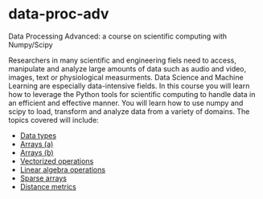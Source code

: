 # data-proc-adv
Data Processing Advanced: a course on scientific computing with Numpy/Scipy

Researchers in many scientific and engineering fiels need to access,
manipulate and analyze large amounts of data such as audio and video,
images, text or physiological measurments. Data Science and Machine
Learning are especially data-intensive fields. In this course you will
learn how to leverage the Python tools for scientific computing to
handle data in an efficient and effective manner. You will learn how
to use  numpy and scipy to load, transform and analyze data from a
variety of domains. The topics covered will include:

- [Data types](1_datatypes.ipynb)
- [Arrays (a)](2a_arrays.ipynb)
- [Arrays (b)](2b_arrays.ipynb)
- [Vectorized operations](3_vectorize.ipynb)
- [Linear algebra operations](4_linalg.ipynb)
- [Sparse arrays](5_sparse.ipynb)
- [Distance metrics](6_distance.ipynb)
